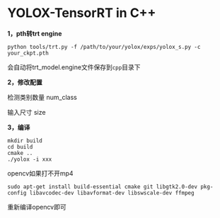 # YOLOX-TensorRT in C++

**1，pth转trt engine**
```shell
python tools/trt.py -f /path/to/your/yolox/exps/yolox_s.py -c your_ckpt.pth
```
会自动将trt_model.engine文件保存到`cpp`目录下

**2，修改配置**

检测类别数量 num_class

输入尺寸 size

**3，编译**
```shell
mkdir build
cd build
cmake ..
./yolox -i xxx
```

opencv如果打不开mp4
```shell
sudo apt-get install build-essential cmake git libgtk2.0-dev pkg-config libavcodec-dev libavformat-dev libswscale-dev ffmpeg
```
重新编译opencv即可
